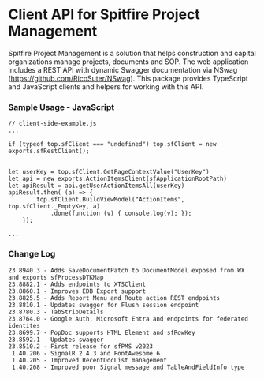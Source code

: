 # Client API for Spitfire Project Management

Spitfire Project Management is a solution that helps construction and capital organizations manage projects, documents and SOP.  The web application includes a REST API with dynamic Swagger documentation via NSwag (https://github.com/RicoSuter/NSwag).   This package provides TypeScript and JavaScript clients and helpers for working with this API.

### Sample Usage - JavaScript

```
// client-side-example.js
...

if (typeof top.sfClient === "undefined") top.sfClient = new exports.sfRestClient();


let userKey = top.sfClient.GetPageContextValue("UserKey")
let api = new exports.ActionItemsClient(sfApplicationRootPath)
let apiResult = api.getUserActionItemsAll(userKey)
apiResult.then( (a) => {
        top.sfClient.BuildViewModel("ActionItems", top.sfClient._EmptyKey, a)
            .done(function (v) { console.log(v); });
    });

...
```

### Change Log

```
23.8940.3 - Adds SaveDocumentPatch to DocumentModel exposed from WX and exports sfProcessDTKMap
23.8882.1 - Adds endpoints to XTSClient
23.8860.1 - Improves EDB Export support
23.8825.5 - Adds Report Menu and Route action REST endpoints
23.8810.1 - Updates swagger for Flush session endpoint  
23.8780.3 - TabStripDetails
23.8764.0 - Google Auth, Microsoft Entra and endpoints for federated identites
23.8699.7 - PopDoc supports HTML Element and sfRowKey
23.8592.1 - Updates swagger
23.8510.2 - First release for sfPMS v2023
 1.40.206 - SignalR 2.4.3 and FontAwesome 6
 1.40.205 - Improved RecentDocList management
 1.40.208 - Improved poor Signal message and TableAndFieldInfo type
```
